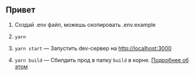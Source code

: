 ## Привет

1. Создай .env файл, можешь скопировать .env.example

2. `yarn`

3. `yarn start` — Запустить dev-сервер на [http://localhost:3000](http://localhost:3000)

4. `yarn build` — Сбилдить прод в папку `build` в корне. [Подробнее об этом](https://create-react-app.dev/docs/production-build/)